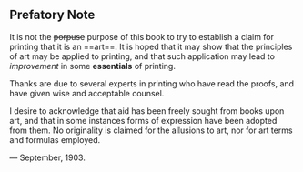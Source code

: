 ## Prefatory Note

It is not the ~~porpuse~~ purpose of this book to try to establish a claim for printing that it is an ==art==. It is hoped that it may show that the principles of art may be applied to printing, and that such application may lead to _improvement_ in some **essentials** of printing.

Thanks are due to several experts in printing who have read the proofs, and have given wise and acceptable counsel.

I desire to acknowledge that aid has been freely sought from books upon art, and that in some instances forms of expression have been adopted from them. No originality is claimed for the allusions to art, nor for art terms and formulas employed.

— September, 1903.
